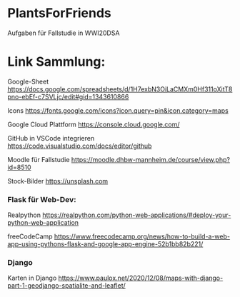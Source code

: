 # PlantsForFriends
Aufgaben für Fallstudie in WWI20DSA



# Link Sammlung:
Google-Sheet
https://docs.google.com/spreadsheets/d/1H7exbN3OiLaCMXm0Hf311oXitT8pno-ebEf-c7SVLjc/edit#gid=1343610866

Icons
https://fonts.google.com/icons?icon.query=pin&icon.category=maps

Google Cloud Plattform
https://console.cloud.google.com/

GitHub in VSCode integrieren
https://code.visualstudio.com/docs/editor/github

Moodle für Fallstudie
https://moodle.dhbw-mannheim.de/course/view.php?id=8510

Stock-Bilder
https://unsplash.com

### Flask für Web-Dev:
Realpython
https://realpython.com/python-web-applications/#deploy-your-python-web-application

freeCodeCamp
https://www.freecodecamp.org/news/how-to-build-a-web-app-using-pythons-flask-and-google-app-engine-52b1bb82b221/

### Django

Karten in Django
https://www.paulox.net/2020/12/08/maps-with-django-part-1-geodjango-spatialite-and-leaflet/
